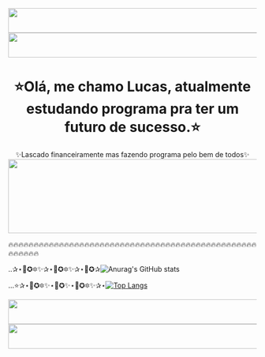 <img src="https://user-images.githubusercontent.com/51089299/225749934-b770c068-9567-4f59-ab22-a40a9427fdc8.png" width="3500px" height="50px"/>
<img src="https://user-images.githubusercontent.com/51089299/225733188-ae363a6d-7701-4a47-89da-5704b678bdd1.png" width="3500px" height="50px"/>

#   <div align="center">⭐Olá, me chamo Lucas, atualmente estudando programa pra ter um futuro de sucesso.⭐</div>

<div align="center">
  <div align="center">✨Lascado financeiramente mas fazendo programa pelo bem de todos✨</div>
<img src="https://user-images.githubusercontent.com/51089299/225732004-f953b3c3-8eb2-4312-a622-e95a86539013.gif" width="600px" height="150" />
</div> 



🔥🔥🔥🔥🔥🔥🔥🔥🔥🔥🔥🔥🔥🔥🔥🔥🔥🔥🔥🔥🔥🔥🔥🔥🔥🔥🔥🔥🔥🔥🔥🔥🔥🔥🔥🔥🔥🔥🔥🔥🔥🔥🔥🔥🔥🔥🔥🔥🔥🔥🔥🔥🔥🔥🔥


..✰⋆🌟✪🔯✨✰⋆🌟✪🔯✨✰⋆🌟✪✰![Anurag's GitHub stats](https://github-readme-stats.vercel.app/api?username=hoxbart&show_icons=true&theme=radical)


     
...⭐✰⋆🌟✪🔯✨⋆🌟✪✨⋆🌟✪🔯✨✰⋆[![Top Langs](https://github-readme-stats.vercel.app/api/top-langs/?username=hoxbart&layout=compact)](https://github.com/anuraghazra/github-readme-stats)







<img src="https://user-images.githubusercontent.com/51089299/225733188-ae363a6d-7701-4a47-89da-5704b678bdd1.png" width="3500px" height="50px"/>
<img src="https://user-images.githubusercontent.com/51089299/225749934-b770c068-9567-4f59-ab22-a40a9427fdc8.png" width="3500px" height="50px"/>

